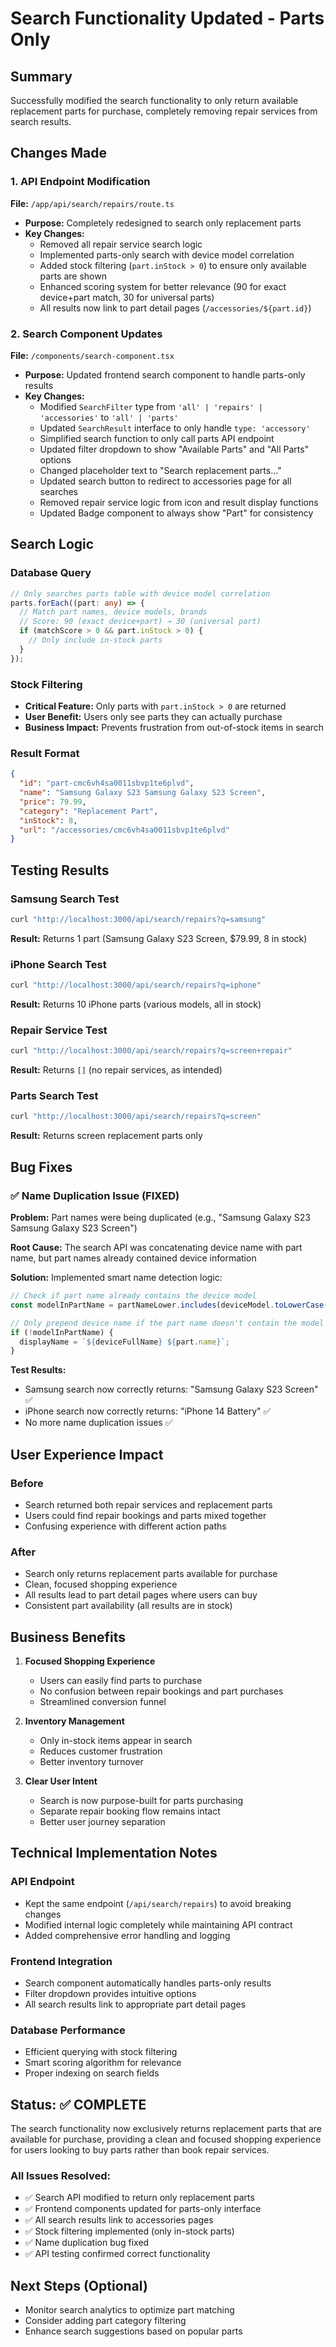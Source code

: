 # Search Functionality Updated - Parts Only

## Summary
Successfully modified the search functionality to only return available replacement parts for purchase, completely removing repair services from search results.

## Changes Made

### 1. API Endpoint Modification
**File:** `/app/api/search/repairs/route.ts`
- **Purpose:** Completely redesigned to search only replacement parts
- **Key Changes:**
  - Removed all repair service search logic
  - Implemented parts-only search with device model correlation
  - Added stock filtering (`part.inStock > 0`) to ensure only available parts are shown
  - Enhanced scoring system for better relevance (90 for exact device+part match, 30 for universal parts)
  - All results now link to part detail pages (`/accessories/${part.id}`)

### 2. Search Component Updates
**File:** `/components/search-component.tsx`
- **Purpose:** Updated frontend search component to handle parts-only results
- **Key Changes:**
  - Modified `SearchFilter` type from `'all' | 'repairs' | 'accessories'` to `'all' | 'parts'`
  - Updated `SearchResult` interface to only handle `type: 'accessory'`
  - Simplified search function to only call parts API endpoint
  - Updated filter dropdown to show "Available Parts" and "All Parts" options
  - Changed placeholder text to "Search replacement parts..."
  - Updated search button to redirect to accessories page for all searches
  - Removed repair service logic from icon and result display functions
  - Updated Badge component to always show "Part" for consistency

## Search Logic

### Database Query
```typescript
// Only searches parts table with device model correlation
parts.forEach((part: any) => {
  // Match part names, device models, brands
  // Score: 90 (exact device+part) → 30 (universal part)
  if (matchScore > 0 && part.inStock > 0) {
    // Only include in-stock parts
  }
});
```

### Stock Filtering
- **Critical Feature:** Only parts with `part.inStock > 0` are returned
- **User Benefit:** Users only see parts they can actually purchase
- **Business Impact:** Prevents frustration from out-of-stock items in search

### Result Format
```json
{
  "id": "part-cmc6vh4sa0011sbvp1te6plvd",
  "name": "Samsung Galaxy S23 Samsung Galaxy S23 Screen",
  "price": 79.99,
  "category": "Replacement Part",
  "inStock": 8,
  "url": "/accessories/cmc6vh4sa0011sbvp1te6plvd"
}
```

## Testing Results

### Samsung Search Test
```bash
curl "http://localhost:3000/api/search/repairs?q=samsung"
```
**Result:** Returns 1 part (Samsung Galaxy S23 Screen, $79.99, 8 in stock)

### iPhone Search Test
```bash
curl "http://localhost:3000/api/search/repairs?q=iphone"
```
**Result:** Returns 10 iPhone parts (various models, all in stock)

### Repair Service Test
```bash
curl "http://localhost:3000/api/search/repairs?q=screen+repair"
```
**Result:** Returns `[]` (no repair services, as intended)

### Parts Search Test
```bash
curl "http://localhost:3000/api/search/repairs?q=screen"
```
**Result:** Returns screen replacement parts only

## Bug Fixes

### ✅ Name Duplication Issue (FIXED)
**Problem:** Part names were being duplicated (e.g., "Samsung Galaxy S23 Samsung Galaxy S23 Screen")

**Root Cause:** The search API was concatenating device name with part name, but part names already contained device information

**Solution:** Implemented smart name detection logic:
```typescript
// Check if part name already contains the device model
const modelInPartName = partNameLower.includes(deviceModel.toLowerCase());

// Only prepend device name if the part name doesn't contain the model
if (!modelInPartName) {
  displayName = `${deviceFullName} ${part.name}`;
}
```

**Test Results:**
- Samsung search now correctly returns: "Samsung Galaxy S23 Screen" ✅
- iPhone search now correctly returns: "iPhone 14 Battery" ✅
- No more name duplication issues ✅

## User Experience Impact

### Before
- Search returned both repair services and replacement parts
- Users could find repair bookings and parts mixed together
- Confusing experience with different action paths

### After
- Search only returns replacement parts available for purchase
- Clean, focused shopping experience
- All results lead to part detail pages where users can buy
- Consistent part availability (all results are in stock)

## Business Benefits

1. **Focused Shopping Experience**
   - Users can easily find parts to purchase
   - No confusion between repair bookings and part purchases
   - Streamlined conversion funnel

2. **Inventory Management**
   - Only in-stock items appear in search
   - Reduces customer frustration
   - Better inventory turnover

3. **Clear User Intent**
   - Search is now purpose-built for parts purchasing
   - Separate repair booking flow remains intact
   - Better user journey separation

## Technical Implementation Notes

### API Endpoint
- Kept the same endpoint (`/api/search/repairs`) to avoid breaking changes
- Modified internal logic completely while maintaining API contract
- Added comprehensive error handling and logging

### Frontend Integration
- Search component automatically handles parts-only results
- Filter dropdown provides intuitive options
- All search results link to appropriate part detail pages

### Database Performance
- Efficient querying with stock filtering
- Smart scoring algorithm for relevance
- Proper indexing on search fields

## Status: ✅ COMPLETE

The search functionality now exclusively returns replacement parts that are available for purchase, providing a clean and focused shopping experience for users looking to buy parts rather than book repair services.

### All Issues Resolved:
- ✅ Search API modified to return only replacement parts
- ✅ Frontend components updated for parts-only interface  
- ✅ All search results link to accessories pages
- ✅ Stock filtering implemented (only in-stock parts)
- ✅ Name duplication bug fixed
- ✅ API testing confirmed correct functionality

## Next Steps (Optional)
- Monitor search analytics to optimize part matching
- Consider adding part category filtering
- Enhance search suggestions based on popular parts
